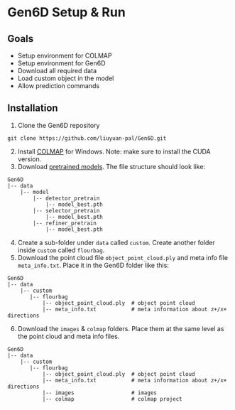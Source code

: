 # Gen6D Setup & Run 

## Goals 
- Setup environment for COLMAP
- Setup environment for Gen6D
- Download all required data
- Load custom object in the model 
- Allow prediction commands


## Installation
1. Clone the Gen6D repository
```
git clone https://github.com/liuyuan-pal/Gen6D.git
```
2. Install [COLMAP](https://github.com/colmap/colmap/releases) for Windows. Note: make sure to install the CUDA version.
3. Download [pretrained models](https://connecthkuhk-my.sharepoint.com/personal/yuanly_connect_hku_hk/_layouts/15/onedrive.aspx?ga=1&id=%2Fpersonal%2Fyuanly%5Fconnect%5Fhku%5Fhk%2FDocuments%2FGen6D%2Fgen6d%5Fpretrain%2Etar%2Egz&parent=%2Fpersonal%2Fyuanly%5Fconnect%5Fhku%5Fhk%2FDocuments%2FGen6D). The file structure should look like:
```
Gen6D
|-- data
    |-- model
        |-- detector_pretrain
            |-- model_best.pth
        |-- selector_pretrain
            |-- model_best.pth
        |-- refiner_pretrain
            |-- model_best.pth
```
4. Create a sub-folder under `data` called `custom`. Create another folder inside `custom` called `flourbag`.
5. Download the point cloud file `object_point_cloud.ply` and meta info file `meta_info.txt`. Place it in the Gen6D folder like this:
```
Gen6D
|-- data
    |-- custom
       |-- flourbag
           |-- object_point_cloud.ply  # object point cloud
           |-- meta_info.txt           # meta information about z+/x+ directions
```
6. Download the `images` & `colmap` folders. Place them at the same level as the point cloud and meta info files.
```
Gen6D
|-- data
    |-- custom
       |-- flourbag
           |-- object_point_cloud.ply  # object point cloud
           |-- meta_info.txt           # meta information about z+/x+ directions
           |-- images                  # images
           |-- colmap                  # colmap project
```

